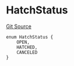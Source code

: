 # HatchStatus
[Git Source](https://github.com/DAObox/fantastic-spork/blob/e85e294b9aa197e65780cf42fd333d2b29d2cb82/src/lib/Types.sol)


```solidity
enum HatchStatus {
    OPEN,
    HATCHED,
    CANCELED
}
```

